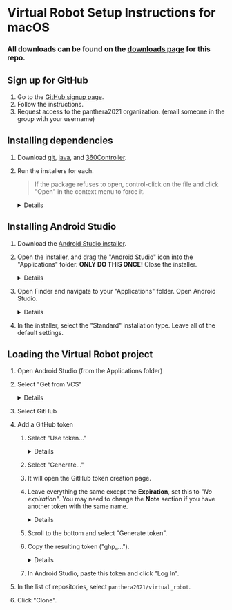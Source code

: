 # Virtual Robot Setup Instructions for macOS
### All downloads can be found on the [downloads page](https://github.com/panthera2021/setup-instructions-mac/releases/tag/downloads) for this repo.

## Sign up for GitHub
1. Go to the [GitHub signup page](https://github.com/signup).
2. Follow the instructions.
3. Request access to the panthera2021 organization. (email someone in the group with your username)

## Installing dependencies
1. Download [git](https://github.com/panthera2021/setup-instructions-mac/releases/download/downloads/git-2.6.2-intel-universal-mavericks.pkg), [java](https://github.com/panthera2021/setup-instructions-mac/releases/download/downloads/amazon-corretto-8.302.08.1-macosx-x64.pkg), and [360Controller](https://github.com/panthera2021/setup-instructions-mac/releases/download/downloads/Install360Controller.pkg).

2. Run the installers for each.
    > If the package refuses to open, control-click on the file and click "Open" in the context menu to force it.
 
    <details>
    
    ![](https://user-images.githubusercontent.com/53275876/131587027-d9180144-d721-4688-bb9c-5d56aac81d56.png)
    </details>

## Installing Android Studio
1. Download the [Android Studio installer](https://github.com/panthera2021/setup-instructions-mac/releases/download/downloads/android-studio-2020.3.1.23-mac.dmg).
2. Open the installer, and drag the "Android Studio" icon into the "Applications" folder. **ONLY DO THIS ONCE!** Close the installer.
    <details>
    
    ![Screen Shot 2021-08-31 at 7 13 45 PM](https://user-images.githubusercontent.com/53275876/131587546-fdeaadbd-9353-456b-81ef-ad1bd6f59f7d.png)
    </details>

4. Open Finder and navigate to your "Applications" folder. Open Android Studio.
    <details>
    
    ![Screen Shot 2021-08-31 at 7 16 16 PM](https://user-images.githubusercontent.com/53275876/131587768-22c3f0d7-9168-4f1f-9a53-95e8ef5a3b2d.png)
    </details>

5. In the installer, select the "Standard" installation type. Leave all of the default settings.

## Loading the Virtual Robot project
1. Open Android Studio (from the Applications folder)
2. Select "Get from VCS"
    <details>
    
    ![Screen Shot 2021-08-31 at 7 34 22 PM](https://user-images.githubusercontent.com/53275876/131589536-175867af-e4f4-4f5b-bf1d-95cebcaf4b89.png)
    </details>
4. Select GitHub
6. Add a GitHub token
    1. Select "Use token..."
        <details>
        
        ![Screen Shot 2021-08-31 at 7 35 10 PM](https://user-images.githubusercontent.com/53275876/131589566-5c8d53dc-fdf2-48b3-a26f-eac2b0ff469c.png)
        </details>
    3. Select "Generate..."
    4. It will open the GitHub token creation page.
    5. Leave everything the same except the **Expiration**, set this to *"No expiration"*. You may need to change the **Note** section if you have another token with the same name.
        <details>
        
        ![Screen Shot 2021-08-31 at 7 38 02 PM](https://user-images.githubusercontent.com/53275876/131589830-6559a1f0-a058-4631-aa98-4975d6973d2e.png)
        </details>
    7. Scroll to the bottom and select "Generate token".
    8. Copy the resulting token ("ghp_...").
        <details>
        
        ![Screen Shot 2021-08-31 at 7 41 10 PM](https://user-images.githubusercontent.com/53275876/131589870-b498566f-c36f-4983-9b36-b199a94cb227.png)
        </details>
    10. In Android Studio, paste this token and click "Log In".
7. In the list of repositories, select `panthera2021/virtual_robot`.
8. Click "Clone".
